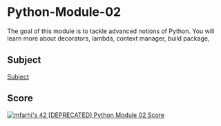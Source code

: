 # Python-Module-02
The goal of this module is to tackle advanced notions of Python. You will learn more about decorators, lambda, context manager, build package, 

## Subject
[Subject](Resources/en.subject.pdf)

## Score
[![mfarhi's 42 [DEPRECATED] Python Module 02 Score](https://badge42.vercel.app/api/v2/cl5twx4hw007809mfvxwmzeal/project/2510200)](https://github.com/JaeSeoKim/badge42)